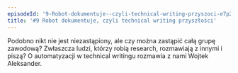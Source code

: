```yaml
---
episodeId: '9-Robot-dokumentuje--czyli-technical-writing-przyszoci-e7p204/a-at2688'
title: '#9 Robot dokumentuje, czyli technical writing przyszłości'
---
```


Podobno nikt nie jest niezastąpiony, ale czy można zastąpić całą grupę zawodową?
Zwłaszcza ludzi, którzy robią research, rozmawiają z innymi i piszą? O
automatyzacji w technical writingu rozmawia z nami Wojtek Aleksander.
